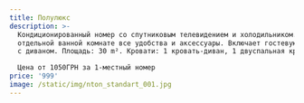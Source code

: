 ```yaml
---
title: Полулюкс
description: >-
  Кондиционированный номер со спутниковым телевидением и холодильником. В
  отдельной ванной комнате все удобства и аксессуары. Включает гостевую комнату
  с диваном. Площадь: 30 m². Кровати: 1 кровать-диван, 1 двуспальная кровать.

  Цена от 1050ГРН за 1-местный номер
price: '999'
image: /static/img/nton_standart_001.jpg
---
```


